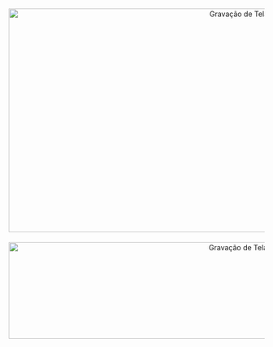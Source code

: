 <div style="text-align: center;">
  <img src="https://github.com/user-attachments/assets/78744b23-2c90-4055-830e-407b64d5d7b4" alt="Gravação de Tela 1" style="width: 900px; height: 440px; margin: 10px;">
  <img src="https://github.com/user-attachments/assets/df2b58d7-1dd4-423a-8e23-8b0069d67560" alt="Gravação de Tela 2" style="width: 900px; height: 190px; margin: 10px;">
</div>

